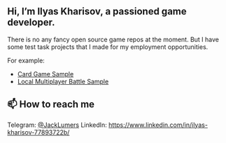 ## Hi, I’m Ilyas Kharisov, a passioned game developer.

There is no any fancy open source game repos at the moment. But I have some test task projects that I made for my employment opportunities.

For example: 
* [Card Game Sample](https://github.com/JackLumers/Card-Game-Sample)
* [Local Multiplayer Battle Sample](https://github.com/JackLumers/MultiplayerBattleSample)

## 📫 How to reach me
        
Telegram: [@JackLumers](https://t.me/JackLumers)
LinkedIn: https://www.linkedin.com/in/ilyas-kharisov-77893722b/

<!---
JackLumers/JackLumers is a ✨ special ✨ repository because its `README.md` (this file) appears on your GitHub profile.
You can click the Preview link to take a look at your changes.
--->
